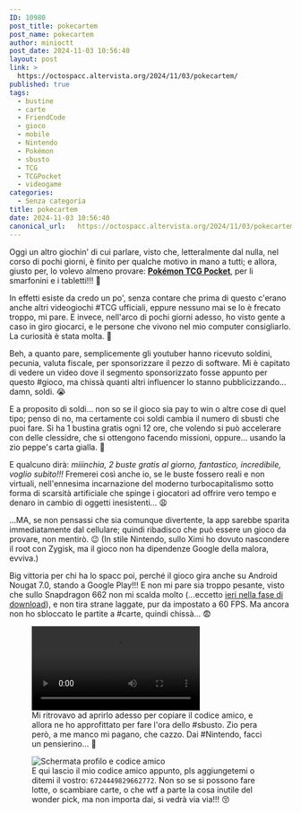 ```yaml
---
ID: 10980
post_title: pokecartem
post_name: pokecartem
author: minioctt
post_date: 2024-11-03 10:56:40
layout: post
link: >
  https://octospacc.altervista.org/2024/11/03/pokecartem/
published: true
tags:
  - bustine
  - carte
  - FriendCode
  - gioco
  - mobile
  - Nintendo
  - Pokémon
  - sbusto
  - TCG
  - TCGPocket
  - videogame
categories:
  - Senza categoria
title: pokecartem
date: 2024-11-03 10:56:40
canonical_url:   https://octospacc.altervista.org/2024/11/03/pokecartem/
---
```

<!-- wp:paragraph -->
<p>Oggi un altro giochin' di cui parlare, visto che, letteralmente dal nulla, nel corso di pochi giorni, è finito per qualche motivo in mano a tutti; e allora, giusto per, lo volevo almeno provare: <a href="https://play.google.com/store/apps/details?id=jp.pokemon.pokemontcgp"><strong>Pokémon TCG Pocket</strong></a>, per li smarfonini e i tabletti!!! 🤯️</p>
<!-- /wp:paragraph -->

<!-- wp:paragraph -->
<p>In effetti esiste da credo un po', senza contare che prima di questo c'erano anche altri videogiochi #TCG ufficiali, eppure nessuno mai se lo è frecato troppo, mi pare. E invece, nell'arco di pochi giorni adesso, ho visto gente a caso in giro giocarci, e le persone che vivono nel mio computer consigliarlo. La curiosità è stata molta. 🤭️</p>
<!-- /wp:paragraph -->

<!-- wp:paragraph -->
<p>Beh, a quanto pare, semplicemente gli youtuber hanno ricevuto soldini, pecunia, valuta fiscale, per sponsorizzare il pezzo di software. Mi è capitato di vedere un video dove il segmento sponsorizzato fosse appunto per questo #gioco, ma chissà quanti altri influencer lo stanno pubblicizzando... damn, soldi. 😭️</p>
<!-- /wp:paragraph -->

<!-- wp:paragraph -->
<p>E a proposito di soldi... non so se il gioco sia pay to win o altre cose di quel tipo; penso di no, ma certamente coi soldi cambia il numero di sbusti che puoi fare. Si ha 1 bustina gratis ogni 12 ore, che volendo si può accelerare con delle clessidre, che si ottengono facendo missioni, oppure... usando la zio peppe's carta gialla. 🤑️</p>
<!-- /wp:paragraph -->

<!-- wp:paragraph -->
<p>E qualcuno dirà: <em>miiinchia, 2 buste gratis al giorno, fantastico, incredibile, voglio subito!!!</em> Fremerei così anche io, se le buste fossero reali e non virtuali, nell'ennesima incarnazione del moderno turbocapitalismo sotto forma di scarsità artificiale che spinge i giocatori ad offrire vero tempo e denaro in cambio di oggetti inesistenti... 😩️</p>
<!-- /wp:paragraph -->

<!-- wp:paragraph -->
<p>...MA, se non pensassi che sia comunque divertente, la app sarebbe sparita immediatamente dal cellulare; quindi ribadisco che può essere un gioco da provare, non mentirò. 😉️ (In stile Nintendo, sullo Ximi ho dovuto nascondere il root con Zygisk, ma il gioco non ha dipendenze Google della malora, evviva.)</p>
<!-- /wp:paragraph -->

<!-- wp:paragraph -->
<p>Big vittoria per chi ha lo spacc poi, perché il gioco gira anche su Android Nougat 7.0, stando a Google Play!!! E non mi pare sia troppo pesante, visto che sullo Snapdragon 662 non mi scalda molto (...eccetto <a href="/microblog-mirror/2024/11/02/ximihimihimi/">ieri nella fase di download</a>), e non tira strane laggate, pur da impostato a 60 FPS. Ma ancora non ho sbloccato le partite a #carte, quindi chissà... 😨️</p>
<!-- /wp:paragraph -->

<!-- wp:paragraph -->
<p></p>
<!-- /wp:paragraph -->

<!-- wp:video {"id":10985,"loop":true} -->
<figure class="wp-block-video"><video controls loop src="{{site.cdnurl}}/assets/uploads/2024/11/Screenrecorder-2024-11-03-10-18-22-965.mp4"></video><figcaption class="wp-element-caption">Mi ritrovavo ad aprirlo adesso per copiare il codice amico, e allora ne ho approfittato per fare l'ora dello #sbusto. Zio pera però, a me manco mi pagano, che cazzo. Dai #Nintendo, facci un pensierino... 🥺️</figcaption></figure>
<!-- /wp:video -->

<!-- wp:paragraph -->
<p></p>
<!-- /wp:paragraph -->

<!-- wp:image {"id":10981,"sizeSlug":"full","linkDestination":"none"} -->
<figure class="wp-block-image size-full"><img src="{{site.cdnurl}}/assets/uploads/2024/11/image.png" alt="Schermata profilo e codice amico" class="wp-image-10981"/><figcaption class="wp-element-caption">E qui lascio il mio codice amico appunto, pls aggiungetemi o ditemi il vostro: <code>6724449829662772</code>. Non so se si possono fare lotte, o scambiare carte, o che wtf a parte la cosa inutile del wonder pick, ma non importa dai, si vedrà via via!!! 😚️</figcaption></figure>
<!-- /wp:image -->